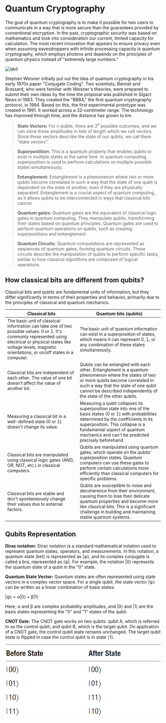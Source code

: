 # Quantum Cryptography

The goal of quantum cryptography is to make it possible for two users to communicate in a way that is more secure than the guarantees provided by conventional encryption. In the past, cryptographic security was based on mathematics and took into consideration our current, limited capacity for calculation. The most recent innovation that appears to ensure privacy even when assuming eavesdroppers with infinite processing capacity is quantum cryptography, which employs photons and depends on the principles of quantum physics instead of "extremely large numbers."


![qkd](https://github.com/VBPMP/Quantum-Cryptography/assets/125212752/f1faf88c-6477-45e4-8acf-f77fa65f51be)


Stephen Weisner initially put out the idea of quantum cryptography in his early 1970s paper "Conjugate Coding". Two scientists, Bennet and Brassard, who were familiar with Weisner's theories, were prepared to submit their own ideas by the time the proposal was published in Sigact News in 1983. They created the "BB84," the first quantum cryptography protocol, in 1984. Based on this, the first experimental prototype was created in 1991. It worked across a 32-centimeter range. The technology has improved through time, and the distance has grown to km.

> **State Vectors:** For n qubits, there are $2^n$ possible outcomes, and we can store these amplitudes in lists of length which we call vectors. Since these vectors describe the state of our qubits, we call them “state vectors”.

> **Superpostition:** This is a quantum property that enables qubits to exist in multiple states at the same time. In quantum computing, superposition is used to perform calculations on multiple possible states simultaneously.

> **Entanglement:** Entanglement is a phenomenon where two or more qubits become correlated in such a way that the state of one qubit is dependent on the state of another, even if they are physically separated. Entanglement is a crucial aspect of quantum computing, as it allows qubits to be interconnected in ways that classical bits cannot.

> **Quantum gates:** Quantum gates are the equivalent of classical logic gates in quantum computing. They manipulate qubits, transforming their states based on quantum principles. Quantum gates are used to perform quantum operations on qubits, such as creating superpositions and entanglement.

> **Quantum Circuits:** Quantum computations are represented as sequences of quantum gates, forming quantum circuits. These circuits describe the manipulation of qubits to perform specific tasks, similar to how classical algorithms are composed of logical operations.

## How classical bits are different from qubits?

Classical bits and qubits are fundamental units of information, but they differ significantly in terms of their properties and behavior, primarily due to the principles of classical and quantum mechanics. 

| Classical bits | Quantum bits (qubits) |
| ----------- | ----------- |
| The basic unit of classical information can take one of two possible values: 0 or 1.  It's commonly represented using electrical or physical states like voltage levels, magnetic orientations, or on/off states in a computer.           | The basic unit of quantum information can exist in a superposition of states, which means it can represent 0, 1, or any combination of these states simultaneously.      |
| Classical bits are independent of each other. The value of one bit doesn't affect the value of another bit.          | Qubits can be entangled with each other. Entanglement is a quantum phenomenon where the states of two or more qubits become correlated in such a way that the state of one qubit cannot be described independently of the state of the other qubits.           |
| Measuring a classical bit in a well-defined state (0 or 1) doesn't change its value.           | Measuring a qubit collapses its superposition state into one of the basis states (0 or 1) with probabilities determined by the coefficients in its superposition. This collapse is a fundamental aspect of quantum mechanics and can't be predicted precisely beforehand.         |
| Classical bits are manipulated using classical logic gates (AND, OR, NOT, etc.) in classical computers.    | Qubits are manipulated using quantum gates, which operate on the qubits' superposition states. Quantum computers can use these gates to perform certain calculations more efficiently than classical computers for specific problems.  |
| Classical bits are stable and don't spontaneously change their values due to external factors.  | Qubits are susceptible to noise and decoherence from their environment, causing them to lose their delicate quantum properties and become more like classical bits. This is a significant challenge in building and maintaining stable quantum systems.  |

## Qubits Representation

**Dirac notation:** Dirac notation is a standard mathematical notation used to represent quantum states, operators, and measurements. In this notation, a quantum state (ket) is represented as |ψ⟩, and its complex conjugate is called a bra, represented as ⟨ψ|. For example, the notation |0⟩ represents the quantum state of a qubit in the "0" state.

**Quantum State Vector:** Quantum states are often represented using state vectors in a complex vector space. For a single qubit, the state vector |ψ⟩ can be written as a linear combination of basis states:

  |ψ⟩ = α|0⟩ + β|1⟩

Here, α and β are complex probability amplitudes, and |0⟩ and |1⟩ are the basis states representing the "0" and "1" states of the qubit.

**CNOT Gate:** The CNOT gate works on two qubits: qubit A, which is referred to as the control qubit,
and qubit B, which is the target qubit. On application of a CNOT gate, the control qubit
state remains unchanged. The target qubit state is flipped in case the control qubit is in
state ∣1⟩.

![Image](https://github.com/AniketP04/Quantum-Cryptography/blob/main/assets/CNOT.png)
